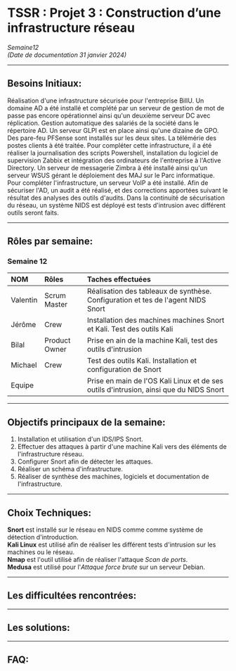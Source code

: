 # TSSR : Projet 3 : Construction d’une infrastructure réseau

_Semaine12_  
_(Date de documentation 31 janvier 2024)_
________

## **Besoins Initiaux:**

Réalisation d'une infrastructure sécurisée pour l'entreprise BillU. Un domaine AD a été installé et complété par un serveur de gestion de mot de passe pas encore opérationnel ainsi qu'un deuxième serveur DC avec réplication. Gestion automatique des salariés de la société dans le répertoire AD. Un serveur GLPI est en place ainsi qu'une dizaine de GPO. Des pare-feu PFSense sont installés sur les deux sites. La télémérie des postes clients à été traitée. Pour compléter cette infrastructure, il a été réaliser la journalisation des scripts Powershell, 
installation du logiciel de supervision Zabbix et intégration des ordinateurs de l'entreprise à l'Active Directory. Un serveur de messagerie Zimbra à été installé ainsi qu'un serveur WSUS
gérant le déploiement des MAJ sur le Parc informatique. Pour compléter l'infrastructure, un serveur VoIP a été installé. Afin de sécuriser l'AD, un audit a été réalisé, et des corrections apportées suivant le résultat des analyses des outils d'audits.
Dans la continuité de sécurisation du réseau, un système NIDS est déployé est tests d'intrusion avec différent outils seront faits.

_________
## **Rôles par semaine:**

### Semaine 12 
| NOM | Rôles | Taches effectuées |
| :-- |:----- | :---------- |
| Valentin | Scrum Master | Réalisation des tableaux de synthèse. Configuration et tes de l'agent NIDS Snort |
| Jérôme  | Crew | Installation des machines machines Snort et Kali. Test des outils Kali |
| Bilal | Product Owner | Prise en ain de la machine Kali, test des outils d'intrusion |
| Michael | Crew | Test des outils Kali. Installation et configuration de Snort |
| Equipe |  | Prise en main de l'OS Kali Linux et de ses outils d'intrusion, ainsi que du NIDS Snort |

__________
## **Objectifs principaux de la semaine:**
1. Installation et utilisation d'un IDS/IPS Snort.
2. Effectuer des attaques à partir d'une machine Kali vers des éléments de l'infrastructure réseau.
3. Configurer Snort afin de détecter les attaques.
4. Réaliser un schéma d'infrastructure.
5. Réaliser de synthèse des machines, logiciels et documentation de l'infrastructure.

___________

## **Choix Techniques:**
**Snort** est installé sur le réseau en NIDS comme comme système de détection d'introduction.   
**Kali Linux** est utilisé afin de réaliser les différent tests d'intrusion sur les machines ou le réseau.  
**Nmap** est l'outil utilisé afin de réaliser l'attaque _Scan de ports_.  
**Medusa** est utilisé pour l'_Attaque force brute_ sur un serveur Debian.  


___________________

## **Les difficultées rencontrées:** 

_____________

## **Les solutions:**

________________
## **FAQ:**
